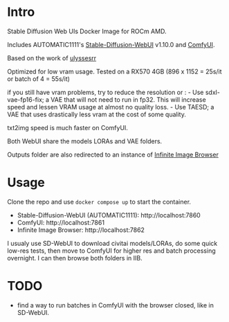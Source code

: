 # Intro

Stable Diffusion Web UIs Docker Image for ROCm AMD.

Includes AUTOMATIC1111's [Stable-Diffusion-WebUI](https://github.com/AUTOMATIC1111/stable-diffusion-webui) v1.10.0 and [ComfyUI](https://github.com/comfyanonymous/ComfyUI).

Based on the work of [ulyssesrr](https://github.com/ulyssesrr/docker-rocm-xtra/)

Optimized for low vram usage.
Tested on a RX570 4GB (896 x 1152 = 25s/it or batch of 4 = 55s/it)

if you still have vram problems, try to reduce the resolution or :
    - Use sdxl-vae-fp16-fix; a VAE that will not need to run in fp32. This will increase speed and lessen VRAM usage at almost no quality loss.
    - Use TAESD; a VAE that uses drastically less vram at the cost of some quality.

txt2img speed is much faster on ComfyUI.

Both WebUI share the models LORAs and VAE folders.

Outputs folder are also redirected to an instance of [Infinite Image Browser](https://github.com/zanllp/sd-webui-infinite-image-browsing)

# Usage

Clone the repo and use `docker compose up` to start the container.

- Stable-Diffusion-WebUI (AUTOMATIC1111): http://localhost:7860
- ComfyUI: http://localhost:7861
- Infinite Image Browser: http://localhost:7862

I usualy use SD-WebUI to download civitai models/LORAs, do some quick low-res tests, then move to ComfyUI for higher res and batch processing overnight. I can then browse both folders in IIB.

# TODO

- find a way to run batches in ComfyUI with the browser closed, like in SD-WebUI.